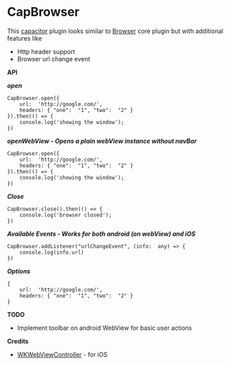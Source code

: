 # CapBrowser
This [capacitor](https://capacitor.ionicframework.com/) plugin looks similar to [Browser](https://capacitor.ionicframework.com/docs/apis/browser) core plugin but with additional features like 
 - Http header support
 - Browser url change event

**API** 

***open***

    CapBrowser.open({
        url:  'http://google.com/',
        headers: { "one":  "1", "two":  "2" }
    }).then(() => {
        console.log('showing the window');
    })

***openWebView - Opens a plain webView instance without navBar***

    CapBrowser.open({
        url:  'http://google.com/',
        headers: { "one":  "1", "two":  "2" }
    }).then(() => {
        console.log('showing the window');
    })

***Close***

    CapBrowser.close().then(() => {
	    console.log('browser closed');
    })
   
***Available Events - Works for both android (on webView) and iOS***

    CapBrowser.addListener("urlChangeEvent", (info:  any) => {
	    console.log(info.url)
    })

***Options***

    {
        url:  'http://google.com/',
        headers: { "one":  "1", "two":  "2" }
    }

**TODO**
 - Implement toolbar on android WebView for basic user actions

**Credits**
 - [WKWebViewController](https://github.com/Meniny/WKWebViewController) - for iOS
